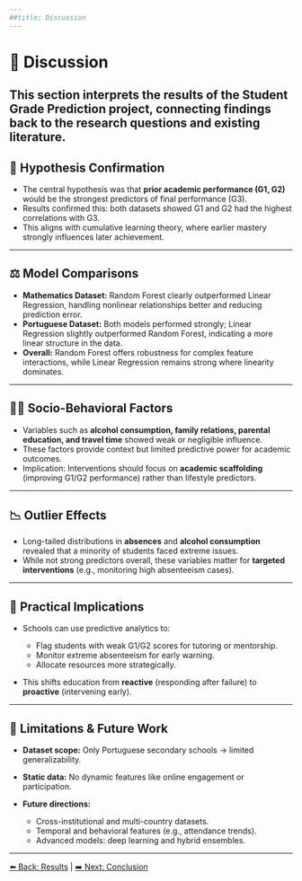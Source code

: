 ```yaml
---
##title: Discussion
---
```


# 💬 Discussion

## This section interprets the results of the **Student Grade Prediction** project, connecting findings back to the research questions and existing literature.

## 🎯 Hypothesis Confirmation

- The central hypothesis was that **prior academic performance (G1, G2)** would be the strongest predictors of final performance (G3).
- Results confirmed this: both datasets showed G1 and G2 had the highest correlations with G3.
- This aligns with cumulative learning theory, where earlier mastery strongly influences later achievement.

---

## ⚖️ Model Comparisons

- **Mathematics Dataset:** Random Forest clearly outperformed Linear Regression, handling nonlinear relationships better and reducing prediction error.
- **Portuguese Dataset:** Both models performed strongly; Linear Regression slightly outperformed Random Forest, indicating a more linear structure in the data.
- **Overall:** Random Forest offers robustness for complex feature interactions, while Linear Regression remains strong where linearity dominates.

---

## 👩‍🎓 Socio-Behavioral Factors

- Variables such as **alcohol consumption, family relations, parental education, and travel time** showed weak or negligible influence.
- These factors provide context but limited predictive power for academic outcomes.
- Implication: Interventions should focus on **academic scaffolding** (improving G1/G2 performance) rather than lifestyle predictors.

---

## 📉 Outlier Effects

- Long-tailed distributions in **absences** and **alcohol consumption** revealed that a minority of students faced extreme issues.
- While not strong predictors overall, these variables matter for **targeted interventions** (e.g., monitoring high absenteeism cases).

---

## 🏫 Practical Implications

- Schools can use predictive analytics to:

  - Flag students with weak G1/G2 scores for tutoring or mentorship.
  - Monitor extreme absenteeism for early warning.
  - Allocate resources more strategically.

- This shifts education from **reactive** (responding after failure) to **proactive** (intervening early).

---

## 🔮 Limitations & Future Work

- **Dataset scope:** Only Portuguese secondary schools → limited generalizability.
- **Static data:** No dynamic features like online engagement or participation.
- **Future directions:**

  - Cross-institutional and multi-country datasets.
  - Temporal and behavioral features (e.g., attendance trends).
  - Advanced models: deep learning and hybrid ensembles.

---

[⬅️ Back: Results](results.md) | [➡️ Next: Conclusion](conclusion.md)
